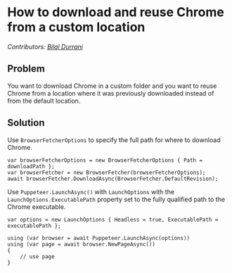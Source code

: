 # How to download and reuse Chrome from a custom location

_Contributors: [Bilal Durrani](https://bilaldurrani.io/)_

## Problem

You want to download Chrome in a custom folder and you want to reuse Chrome
from a location where it was previously downloaded instead of from the default location. 

## Solution

Use `BrowserFetcherOptions` to specify the full path for where to download Chrome.

```
var browserFetcherOptions = new BrowserFetcherOptions { Path = downloadPath };
var browserFetcher = new BrowserFetcher(browserFetcherOptions);
await browserFetcher.DownloadAsync(BrowserFetcher.DefaultRevision);
```

Use `Puppeteer.LaunchAsync()` with `LaunchOptions` with the `LaunchOptions.ExecutablePath` property set to the
fully qualified path to the Chrome executable.

```
var options = new LaunchOptions { Headless = true, ExecutablePath = executablePath };

using (var browser = await Puppeteer.LaunchAsync(options))
using (var page = await browser.NewPageAsync())
{
    // use page
}
```

